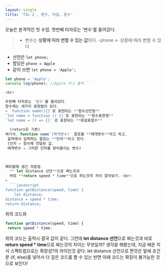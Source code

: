 ```yaml
---
layout: single
title: 'TIL-2 , 변수, 타입, 함수'
---
```


오늘은 본격적인 첫 수업.
첫번째 타자로는 '변수'를 들어갔다.

> - 변수는 **상황에 따라 변할 수 있는 값**이다.
 -phone <- 상황에 따라 변할 수 있다
 - 선언은 `let phone;`
 - 할당은 `phone = Apple`
 - 같이 쓰면 `let phone = 'Apple';`
``` javascript
let phone = 'Apple';
console.log(phone); //Apple 라고 출력 ```

<hr>

두번째 타자로는 '함수'를 들어갔다.
함수에는 세가지 표현법이 있다.
> `function name(){}`로 표현되는 **함수선언형**
`let name = function () {}`로 표현되는 **함수표현형**
`let name = () => {}` 로 표현되는 **화살표함수**
  
  (return은 기본)
여기서, function name`(매개변수)` 괄호를 **매개변수**라고 하고, 
 출력에서 입력하는 괄호는 **인자**라고 한다.
 (인자 = 함수에 전달된 값,
 매개변수 = 그러한 인자를 받아들이는 변수)

 
  
페어할때 생긴 의문점.
  ** let distance 선언**으로 짜는것과
  바로 **return speed * time**으로 하는것의 차이 알아보기. <br>
>  
  ```javascript
function getDistance(speed, time) {
	let distance;
distance = speed * time;
return distance;
```

위의 코드와
> 
 ```javascript
function getDistance(speed, time) {
  return speed * time;
  ```
  
  위의 코드는 출력시 결국 값이 같다.
  그런데 **let distance 선언**으로 짜는것과
  바로 **return speed * time**으로 짜는것의 차이는 무엇일까?
  생각을 해봤는데, 지금 배운 지식 스펙트럼으로는
  확장성?의 차이인것 같다.
  let distance 선언으로 짠것은 밑에 조건문 (if, else)를 넣어서 더 깊은 코드를 짤 수 있는 반면 아래 코드는 확장이 불가능한 것으로 보인다!

